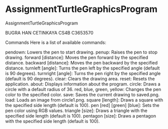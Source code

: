 # AssignmentTurtleGraphicsProgram
AssignmentTurtleGraphicsProgram


BUGRA HAN CETINKAYA  CS4B  C3653570



Commands
Here is a list of available commands:

pendown: Lowers the pen to start drawing.
penup: Raises the pen to stop drawing.
forward [distance]: Moves the pen forward by the specified distance.
backward [distance]: Moves the pen backward by the specified distance.
turnleft [angle]: Turns the pen left by the specified angle (default is 90 degrees).
turnright [angle]: Turns the pen right by the specified angle (default is 90 degrees).
clear: Clears the drawing area.
reset: Resets the application.
about: Displays information about the program.
circle: Draws a circle with a default radius of 36.
red, blue, green, yellow: Changes the pen color to the specified color.
save: Saves the current drawing to saved.png.
load: Loads an image from circle1.png.
square [length]: Draws a square with the specified side length (default is 100).
pen [red] [green] [blue]: Sets the pen color using RGB values.
triangle [size]: Draws a triangle with the specified side length (default is 100).
pentagon [size]: Draws a pentagon with the specified side length (default is 100).
